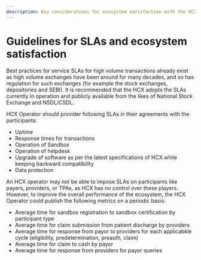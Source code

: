 ```yaml
---
description: Key considerations for ecosystem satisfaction with the HCX network
---
```


# Guidelines for SLAs and ecosystem satisfaction

Best practices for service SLAs for high volume transactions already exist as high volume exchanges have been around for many decades, and so has regulation for such exchanges (for example the stock exchanges, depositories and SEBI). It is recommended that the HCX adopts the SLAs currently in operation and publicly available from the likes of National Stock Exchange and NSDL/CSDL.

HCX Operator should provider following SLAs in their agreements with the participants:

* Uptime
* Response times for transactions
* Operation of Sandbox
* Operation of helpdesk
* Upgrade of software as per the latest specifications of HCX.while keeping backward compatibility
* Data protection

An HCX operator may not be able to impose SLAs on participants like payers, providers, or TPAs, as HCX has no control over these players. However, to improve the overall performance of the ecosystem, the HCX Operator could publish the following metrics on a periodic basis:

* Average time for sandbox registration to sandbox certification by participant type
* Average time for claim submission from patient discharge by providers
* Average time for response from payor to providers for each applicabkle cycle (eligibility, predetermination, preauth, claim)&#x20;
* Average time for claim to cash by payor
* Average time for response from providers for payor queries
